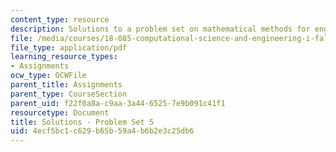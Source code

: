 ```yaml
---
content_type: resource
description: Solutions to a problem set on mathematical methods for engineers.
file: /media/courses/18-085-computational-science-and-engineering-i-fall-2008/4ecf5bc1c629b65b59a4b6b2e3c25db6_pset5.pdf
file_type: application/pdf
learning_resource_types:
- Assignments
ocw_type: OCWFile
parent_title: Assignments
parent_type: CourseSection
parent_uid: f22f0a8a-c9aa-3a44-6525-7e9b091c41f1
resourcetype: Document
title: Solutions - Problem Set 5
uid: 4ecf5bc1-c629-b65b-59a4-b6b2e3c25db6
---
```

